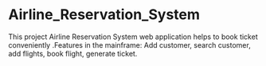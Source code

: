 # Airline_Reservation_System
This project Airline Reservation System web application helps to book ticket conveniently .Features in the mainframe: Add customer, search customer, add flights, book flight, generate ticket.
